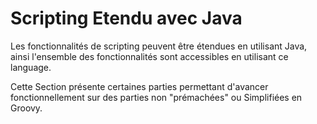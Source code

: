
Scripting Etendu avec Java
==========================



Les fonctionnalités de scripting peuvent être étendues en utilisant Java, ainsi l'ensemble des fonctionnalités sont accessibles en utilisant ce language.

Cette Section présente certaines parties permettant d'avancer fonctionnellement sur des parties non "prémachées" ou Simplifiées en Groovy.


